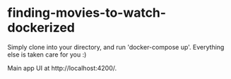 # finding-movies-to-watch-dockerized

Simply clone into your directory, and run 'docker-compose up'. Everything else is taken care for you :)

Main app UI at http://localhost:4200/.
